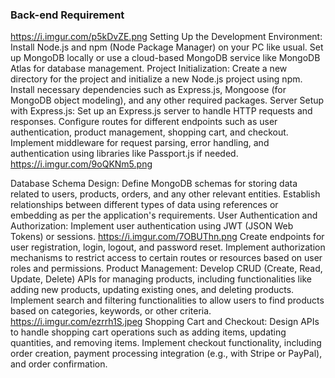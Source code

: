 
### Back-end Requirement

https://i.imgur.com/p5kDvZE.png
Setting Up the Development Environment:
Install Node.js and npm (Node Package Manager) on your PC like usual.
Set up MongoDB locally or use a cloud-based MongoDB service like MongoDB Atlas for database management.
Project Initialization:
Create a new directory for the project and initialize a new Node.js project using npm.
Install necessary dependencies such as Express.js, Mongoose (for MongoDB object modeling), and any other required packages.
Server Setup with Express.js:
Set up an Express.js server to handle HTTP requests and responses.
Configure routes for different endpoints such as user authentication, product management, shopping cart, and checkout.
Implement middleware for request parsing, error handling, and authentication using libraries like Passport.js if needed.
https://i.imgur.com/9oQKNm5.png

Database Schema Design:
Define MongoDB schemas for storing data related to users, products, orders, and any other relevant entities.
Establish relationships between different types of data using references or embedding as per the application's requirements.
User Authentication and Authorization:
Implement user authentication using JWT (JSON Web Tokens) or sessions.
https://i.imgur.com/7OBUThn.png
Create endpoints for user registration, login, logout, and password reset.
Implement authorization mechanisms to restrict access to certain routes or resources based on user roles and permissions.
Product Management:
Develop CRUD (Create, Read, Update, Delete) APIs for managing products, including functionalities like adding new products, updating existing ones, and deleting products.
Implement search and filtering functionalities to allow users to find products based on categories, keywords, or other criteria.
https://i.imgur.com/ezrrh1S.jpeg
Shopping Cart and Checkout:
Design APIs to handle shopping cart operations such as adding items, updating quantities, and removing items.
Implement checkout functionality, including order creation, payment processing integration (e.g., with Stripe or PayPal), and order confirmation.
